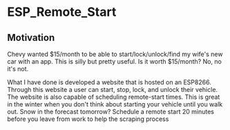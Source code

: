 # ESP_Remote_Start

<h2>Motivation</h2>
<p> Chevy wanted $15/month to be able to start/lock/unlock/find my wife's new car with an app. This is silly but pretty useful. Is it worth $15/month? No, no it's not.</p>
<p> What I have done is developed a website that is hosted on an ESP8266. Through this website a user can start, stop, lock, and unlock their vehicle. The website is also capable of scheduling remote-start times. This is great in the winter when you don't think about starting your vehicle until you walk out. Snow in the forecast tomorrow? Schedule a remote start 20 minutes before you leave from work to help the scraping process</p>
